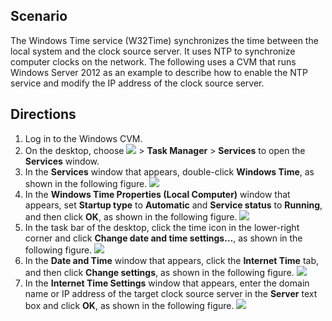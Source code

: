 ## Scenario

The Windows Time service (W32Time) synchronizes the time between the local system and the clock source server. It uses NTP to synchronize computer clocks on the network. The following uses a CVM that runs Windows Server 2012 as an example to describe how to enable the NTP service and modify the IP address of the clock source server.

## Directions

1. Log in to the Windows CVM.
2. On the desktop, choose <img src="https://main.qcloudimg.com/raw/87d894e564b7e837d9f478298cf2e292.png" style="margin: 0;"></img> > **Task Manager** > **Services** to open the **Services** window.
3. In the **Services** window that appears, double-click **Windows Time**, as shown in the following figure.
![](https://main.qcloudimg.com/raw/c5e41df2fc832b0f25f798408163664c.png)
4. In the **Windows Time Properties (Local Computer)** window that appears, set **Startup type** to **Automatic** and **Service status** to **Running**, and then click **OK**, as shown in the following figure.
![](https://main.qcloudimg.com/raw/9201ddaca176a1523d5d12d02b6c8ec5.png)
5. In the task bar of the desktop, click the time icon in the lower-right corner and click **Change date and time settings…**, as shown in the following figure.
![](https://main.qcloudimg.com/raw/28ba1cf5968466e114e93d222b957f99.png)
6. In the **Date and Time** window that appears, click the **Internet Time** tab, and then click **Change settings**, as shown in the following figure.
![](https://main.qcloudimg.com/raw/767eee448b33ed38ea7bc2fbdadf780d.png)
7. In the **Internet Time Settings** window that appears, enter the domain name or IP address of the target clock source server in the **Server** text box and click **OK**, as shown in the following figure.
![](https://main.qcloudimg.com/raw/205ef59f3e8583af965a9381df0a9ef9.png)



